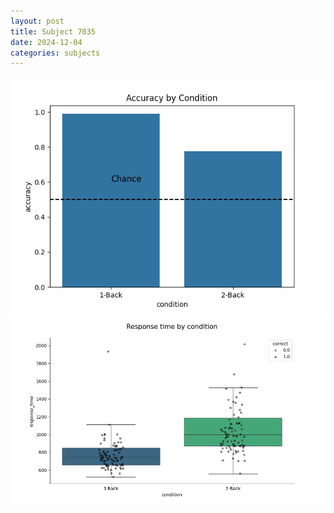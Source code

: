 ```yaml
---
layout: post
title: Subject 7035
date: 2024-12-04
categories: subjects
---
```


![](data/7035/run-2/7035_ATS_acc.png)
![](data/7035/run-2/7035_ATS_rt.png)
